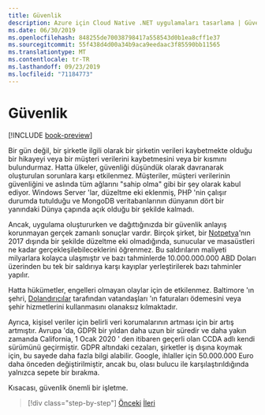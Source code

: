 ```yaml
---
title: Güvenlik
description: Azure için Cloud Native .NET uygulamaları tasarlama | Güven
ms.date: 06/30/2019
ms.openlocfilehash: 848255de70038798417a558543d0b1ea8cff1e37
ms.sourcegitcommit: 55f438d4d00a34b9aca9eedaac3f85590bb11565
ms.translationtype: MT
ms.contentlocale: tr-TR
ms.lasthandoff: 09/23/2019
ms.locfileid: "71184773"
---
```

# <a name="security"></a>Güvenlik

[!INCLUDE [book-preview](../../../includes/book-preview.md)]

Bir gün değil, bir şirketle ilgili olarak bir şirketin verileri kaybetmekte olduğu bir hikayeyi veya bir müşteri verilerini kaybetmesini veya bir kısmını bulundurmaz. Hatta ülkeler, güvenliği düşündük olarak davranarak oluşturulan sorunlara karşı etkilenmez. Müşteriler, müşteri verilerinin güvenliğini ve aslında tüm ağlarını "sahip olma" gibi bir şey olarak kabul ediyor. Windows Server 'lar, düzeltme eki eklenmiş, PHP 'nin çalışır durumda tutulduğu ve MongoDB veritabanlarının dünyanın dört bir yanındaki Dünya çapında açık olduğu bir şekilde kalmadı.

Ancak, uygulama oluştururken ve dağıttığınızda bir güvenlik anlayış korunmayan gerçek zamanlı sonuçlar vardır. Birçok şirket, bir [Notpetya](https://www.wired.com/story/notpetya-cyberattack-ukraine-russia-code-crashed-the-world/)'nın 2017 dışında bir şekilde düzeltme eki olmadığında, sunucular ve masaüstleri ne kadar gerçekleşilebileceklerini öğrenmez. Bu saldırıların maliyeti milyarlara kolayca ulaşmıştır ve bazı tahminlerde 10.000.000.000 ABD Doları üzerinden bu tek bir saldırıya karşı kayıplar yerleştirilerek bazı tahminler yapılır.

Hatta hükümetler, engelleri olmayan olaylar için de etkilenmez. Baltimore 'ın şehri, [Dolandırıcılar](https://www.vox.com/recode/2019/5/21/18634505/baltimore-ransom-robbinhood-mayor-jack-young-hackers) tarafından vatandaşları 'ın faturaları ödemesini veya şehir hizmetlerini kullanmasını olanaksız kılmaktadır.

Ayrıca, kişisel veriler için belirli veri korumalarının artması için bir artış artmıştır. Avrupa 'da, GDPR bir yıldan daha uzun bir süredir ve daha yakın zamanda California, 1 Ocak 2020 ' den itibaren geçerli olan CCDA adlı kendi sürümünü geçirmiştir. GDPR altındaki cezaları, şirketler iş dışına koymak için, bu sayede daha fazla bilgi alabilir. Google, ihlaller için 50.000.000 Euro daha önceden değiştirilmiştir, ancak bu, olası bulucu ile karşılaştırıldığında yalnızca sepete bir bırakma.

Kısacası, güvenlik önemli bir işletme.

>[!div class="step-by-step"]
>[Önceki](identity-server.md)
>[İleri](azure-security.md)
